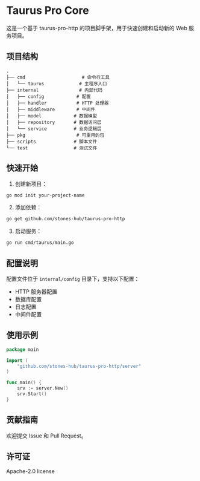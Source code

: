 # Taurus Pro Core

这是一个基于 taurus-pro-http 的项目脚手架，用于快速创建和启动新的 Web 服务项目。

## 项目结构

```
.
├── cmd                     # 命令行工具
│   └── taurus             # 主程序入口
├── internal               # 内部代码
│   ├── config            # 配置
│   ├── handler           # HTTP 处理器
│   ├── middleware        # 中间件
│   ├── model            # 数据模型
│   ├── repository       # 数据访问层
│   └── service          # 业务逻辑层
├── pkg                   # 可重用的包
├── scripts              # 脚本文件
└── test                 # 测试文件
```

## 快速开始

1. 创建新项目：
```bash
go mod init your-project-name
```

2. 添加依赖：
```bash
go get github.com/stones-hub/taurus-pro-http
```

3. 启动服务：
```bash
go run cmd/taurus/main.go
```

## 配置说明

配置文件位于 `internal/config` 目录下，支持以下配置：

- HTTP 服务器配置
- 数据库配置
- 日志配置
- 中间件配置

## 使用示例

```go
package main

import (
    "github.com/stones-hub/taurus-pro-http/server"
)

func main() {
    srv := server.New()
    srv.Start()
}
```

## 贡献指南

欢迎提交 Issue 和 Pull Request。

## 许可证

Apache-2.0 license
